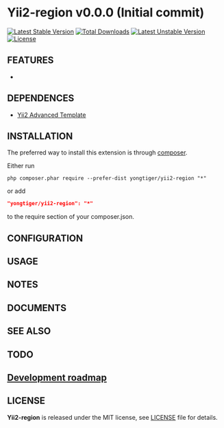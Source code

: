 # Yii2-region v0.0.0 (Initial commit)

[![Latest Stable Version](https://poser.pugx.org/yongtiger/yii2-region/v/stable)](https://packagist.org/packages/yongtiger/yii2-region)
[![Total Downloads](https://poser.pugx.org/yongtiger/yii2-region/downloads)](https://packagist.org/packages/yongtiger/yii2-region) 
[![Latest Unstable Version](https://poser.pugx.org/yongtiger/yii2-region/v/unstable)](https://packagist.org/packages/yongtiger/yii2-region)
[![License](https://poser.pugx.org/yongtiger/yii2-region/license)](https://packagist.org/packages/yongtiger/yii2-region)


## FEATURES
* 

## DEPENDENCES

* [Yii2 Advanced Template](https://github.com/yiisoft/yii2-app-advanced)


## INSTALLATION   

The preferred way to install this extension is through [composer](http://getcomposer.org/download/).

Either run

```
php composer.phar require --prefer-dist yongtiger/yii2-region "*"
```

or add

```json
"yongtiger/yii2-region": "*"
```

to the require section of your composer.json.


## CONFIGURATION


## USAGE


## NOTES


## DOCUMENTS


## SEE ALSO


## TODO


## [Development roadmap](docs/development-roadmap.md)


## LICENSE 
**Yii2-region** is released under the MIT license, see [LICENSE](https://opensource.org/licenses/MIT) file for details.
